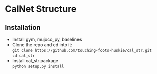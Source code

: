 # CalNet Structure
## Installation
+ Install gym, mujoco_py, baselines
+ Clone the repo and cd into it:  
`git clone https://github.com/touching-foots-huskie/cal_str.git`  
`cd cal_str`
+ Install cal_str package  
`python setup.py install`
